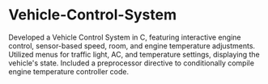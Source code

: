 # Vehicle-Control-System
Developed a Vehicle Control System in C, featuring interactive engine control, sensor-based speed, room, and engine temperature adjustments. Utilized menus for traffic light, AC, and temperature settings, displaying the vehicle's state. Included a preprocessor directive to conditionally compile engine temperature controller code.
